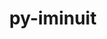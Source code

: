 ---
title: "py-iminuit"
layout: cache
categories: [package, develop]
meta: {"compilers": ["gcc@11.4.0"], "num_specs": 11, "num_specs_by_stack": {"hep": 11, "root": 11}, "oss": ["ubuntu22.04"], "platforms": ["linux"], "stacks": ["hep", "root"], "targets": ["x86_64_v3"], "versions": ["2.21.3"]}
spec_details: [{"compiler": "gcc@11.4.0", "hash": "4su65bmnl57rqo6oh43cum2bt3e24k3d", "os": "ubuntu22.04", "platform": "linux", "size": "-", "stacks": ["hep", "root"], "target": "x86_64_v3", "variants": ["build_system=python_pip"], "versions": ["2.21.3"]}, {"compiler": "gcc@11.4.0", "hash": "6cei4ma5axcus3mqblypnq6svpc5727z", "os": "ubuntu22.04", "platform": "linux", "size": "-", "stacks": ["hep", "root"], "target": "x86_64_v3", "variants": ["build_system=python_pip"], "versions": ["2.21.3"]}, {"compiler": "gcc@11.4.0", "hash": "c6ogngnct3bk3woepyk4pnwvqp6g5bz7", "os": "ubuntu22.04", "platform": "linux", "size": "-", "stacks": ["hep", "root"], "target": "x86_64_v3", "variants": ["build_system=python_pip"], "versions": ["2.21.3"]}, {"compiler": "gcc@11.4.0", "hash": "ja7d75mvhkk53pxmlejw3tl2cpim3hl7", "os": "ubuntu22.04", "platform": "linux", "size": "-", "stacks": ["hep", "root"], "target": "x86_64_v3", "variants": ["build_system=python_pip"], "versions": ["2.21.3"]}, {"compiler": "gcc@11.4.0", "hash": "karwxauqlkkhubl4kru43asqpgsye3yb", "os": "ubuntu22.04", "platform": "linux", "size": "-", "stacks": ["hep", "root"], "target": "x86_64_v3", "variants": ["build_system=python_pip"], "versions": ["2.21.3"]}, {"compiler": "gcc@11.4.0", "hash": "lmjrtyzblgyp6ppvel43xs2bdqvu23ov", "os": "ubuntu22.04", "platform": "linux", "size": "-", "stacks": ["hep", "root"], "target": "x86_64_v3", "variants": ["build_system=python_pip"], "versions": ["2.21.3"]}, {"compiler": "gcc@11.4.0", "hash": "ly5ph4vzsyewsdsi4i4wenp2vvb4zy7u", "os": "ubuntu22.04", "platform": "linux", "size": "-", "stacks": ["hep", "root"], "target": "x86_64_v3", "variants": ["build_system=python_pip"], "versions": ["2.21.3"]}, {"compiler": "gcc@11.4.0", "hash": "skyuciiwodejj6nmtm27x56nwioe5yg7", "os": "ubuntu22.04", "platform": "linux", "size": "-", "stacks": ["hep", "root"], "target": "x86_64_v3", "variants": ["build_system=python_pip"], "versions": ["2.21.3"]}, {"compiler": "gcc@11.4.0", "hash": "t6zwzz4l3p5fnbcxuxkzrs2qllqmvjoe", "os": "ubuntu22.04", "platform": "linux", "size": "-", "stacks": ["hep", "root"], "target": "x86_64_v3", "variants": ["build_system=python_pip"], "versions": ["2.21.3"]}, {"compiler": "gcc@11.4.0", "hash": "toeshciysamku5m6dhvrrjwhr3qimfug", "os": "ubuntu22.04", "platform": "linux", "size": "-", "stacks": ["hep", "root"], "target": "x86_64_v3", "variants": ["build_system=python_pip"], "versions": ["2.21.3"]}, {"compiler": "gcc@11.4.0", "hash": "u4cycugevrcfhjncrwa2zkvo2vlfjyf4", "os": "ubuntu22.04", "platform": "linux", "size": "-", "stacks": ["hep", "root"], "target": "x86_64_v3", "variants": ["build_system=python_pip"], "versions": ["2.21.3"]}]
---